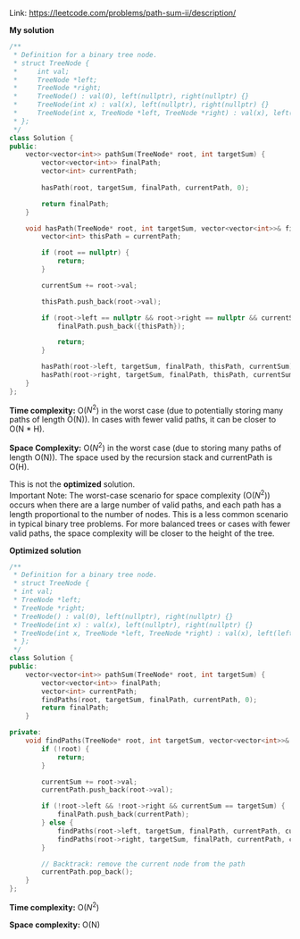 Link: https://leetcode.com/problems/path-sum-ii/description/

**My solution**

```cpp
/**
 * Definition for a binary tree node.
 * struct TreeNode {
 *     int val;
 *     TreeNode *left;
 *     TreeNode *right;
 *     TreeNode() : val(0), left(nullptr), right(nullptr) {}
 *     TreeNode(int x) : val(x), left(nullptr), right(nullptr) {}
 *     TreeNode(int x, TreeNode *left, TreeNode *right) : val(x), left(left), right(right) {}
 * };
 */
class Solution {
public:
    vector<vector<int>> pathSum(TreeNode* root, int targetSum) {
        vector<vector<int>> finalPath;
        vector<int> currentPath;
        
        hasPath(root, targetSum, finalPath, currentPath, 0);

        return finalPath;
    }

    void hasPath(TreeNode* root, int targetSum, vector<vector<int>>& finalPath, vector<int> currentPath, int currentSum) {
        vector<int> thisPath = currentPath;

        if (root == nullptr) {
            return;
        }

        currentSum += root->val;

        thisPath.push_back(root->val);

        if (root->left == nullptr && root->right == nullptr && currentSum == targetSum) {
            finalPath.push_back({thisPath});

            return;
        }

        hasPath(root->left, targetSum, finalPath, thisPath, currentSum);
        hasPath(root->right, targetSum, finalPath, thisPath, currentSum);
    }
};
```

**Time complexity:** O($N^{2}$) in the worst case (due to potentially storing many paths of length O(N)). In cases with fewer valid paths, it can be closer to O(N * H).

**Space Complexity:** O($N^{2}$) in the worst case (due to storing many paths of length O(N)). The space used by the recursion stack and currentPath is O(H).

This is not the **optimized** solution.  
Important Note: The worst-case scenario for space complexity (O($N^{2}$)) occurs when there are a large number of valid paths, and each path has a length proportional to the number of nodes. This is a less common scenario in typical binary tree problems. For more balanced trees or cases with fewer valid paths, the space complexity will be closer to the height of the tree.

**Optimized solution**

```cpp
/**
 * Definition for a binary tree node.
 * struct TreeNode {
 * int val;
 * TreeNode *left;
 * TreeNode *right;
 * TreeNode() : val(0), left(nullptr), right(nullptr) {}
 * TreeNode(int x) : val(x), left(nullptr), right(nullptr) {}
 * TreeNode(int x, TreeNode *left, TreeNode *right) : val(x), left(left), right(right) {}
 * };
 */
class Solution {
public:
    vector<vector<int>> pathSum(TreeNode* root, int targetSum) {
        vector<vector<int>> finalPath;
        vector<int> currentPath;
        findPaths(root, targetSum, finalPath, currentPath, 0);
        return finalPath;
    }

private:
    void findPaths(TreeNode* root, int targetSum, vector<vector<int>>& finalPath, vector<int>& currentPath, int currentSum) {
        if (!root) {
            return;
        }

        currentSum += root->val;
        currentPath.push_back(root->val);

        if (!root->left && !root->right && currentSum == targetSum) {
            finalPath.push_back(currentPath);
        } else {
            findPaths(root->left, targetSum, finalPath, currentPath, currentSum);
            findPaths(root->right, targetSum, finalPath, currentPath, currentSum);
        }

        // Backtrack: remove the current node from the path
        currentPath.pop_back();
    }
};
```

**Time complexity:** O($N^{2}$)

**Space complexity:** O(N)